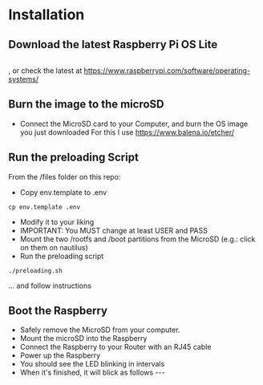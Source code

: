 # Installation

## Download the latest Raspberry Pi OS Lite 
```wget https://downloads.raspberrypi.org/raspios_lite_armhf/images/raspios_lite_armhf-2022-04-07/2022-04-04-raspios-bullseye-armhf-lite.img.xz
```
, or check the latest at https://www.raspberrypi.com/software/operating-systems/

## Burn the image to the microSD
- Connect the MicroSD card to your Computer, and burn the OS image you just downloaded
For this I use https://www.balena.io/etcher/

## Run the preloading Script
From the /files folder on this repo:
- Copy env.template to .env
```
cp env.template .env
```
- Modify it to your liking
- IMPORTANT: You MUST change at least USER and PASS
- Mount the two /rootfs and /boot partitions from the MicroSD (e.g.: click on them on nautilus)
- Run the preloading script
```
./preloading.sh
```
... and follow instructions

## Boot the Raspberry
- Safely remove the MicroSD from your computer.
- Mount the microSD into the Raspberry
- Connect the Raspberry to your Router with an RJ45 cable
- Power up the Raspberry
- You should see the LED blinking in intervals
- When it's finished, it will blick as follows --- 
